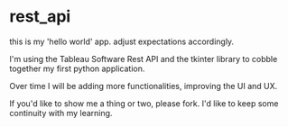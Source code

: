 # rest_api
this is my 'hello world' app. adjust expectations accordingly.

I'm using the Tableau Software Rest API and the tkinter library to cobble together my first python application.

Over time I will be adding more functionalities, improving the UI and UX.

If you'd like to show me a thing or two, please fork.  I'd like to keep some continuity with my learning. 
